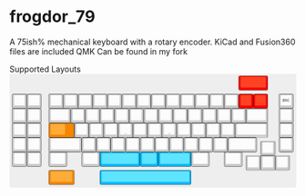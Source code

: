 # frogdor_79
A 75ish% mechanical keyboard with a rotary encoder.
KiCad and Fusion360 files are included
QMK Can be found in my fork

Supported Layouts
![Layout.PNG](Layout.PNG)
